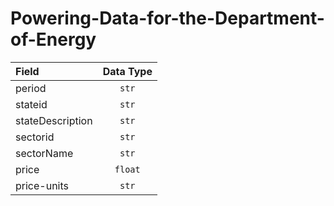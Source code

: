# Powering-Data-for-the-Department-of-Energy
| Field | Data Type |
| :---- | :-------: |
| period  | `str`        |
| stateid | `str` |
| stateDescription | `str` |
| sectorid | `str` |
| sectorName | `str` |
| price | `float` |
| price-units | `str` |
